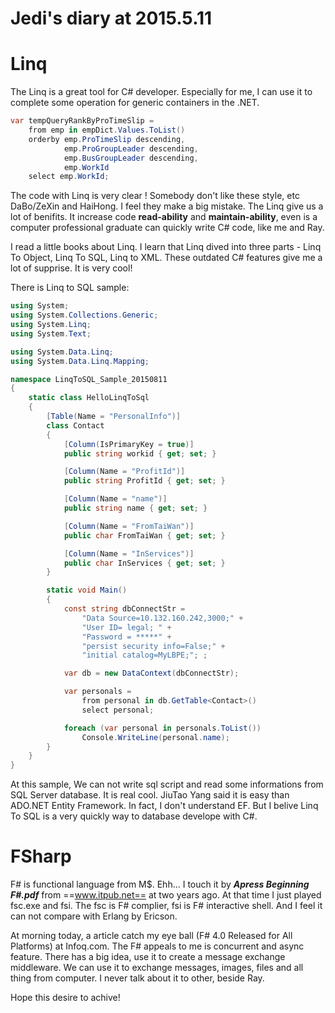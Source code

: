 Jedi's diary at 2015.5.11 
=========================

# Linq

The Linq is a great tool for C# developer. Especially for me, I can use it to complete some operation for generic containers in the .NET.

```C#
var tempQueryRankByProTimeSlip =
	from emp in empDict.Values.ToList()
    orderby emp.ProTimeSlip descending,
            emp.ProGroupLeader descending,
            emp.BusGroupLeader descending,
            emp.WorkId
    select emp.WorkId;
```

The code with Linq is very clear ! Somebody don't like these style, etc DaBo/ZeXin and HaiHong. I feel they make a big mistake. The Linq give us a lot of benifits. It increase code **read-ability** and **maintain-ability**, even is a computer professional graduate can quickly write C# code, like me and Ray.

I read a little books about Linq. I learn that Linq dived into three parts - Linq To Object, Linq To SQL, Linq to XML. These outdated C# features give me a lot of supprise. It is very cool!

There is Linq to SQL sample:

```C#
using System;
using System.Collections.Generic;
using System.Linq;
using System.Text;

using System.Data.Linq;
using System.Data.Linq.Mapping;

namespace LinqToSQL_Sample_20150811
{
    static class HelloLinqToSql
    {
        [Table(Name = "PersonalInfo")]
        class Contact
        {
            [Column(IsPrimaryKey = true)]
            public string workid { get; set; }

            [Column(Name = "ProfitId")]
            public string ProfitId { get; set; }

            [Column(Name = "name")]
            public string name { get; set; }

            [Column(Name = "FromTaiWan")]
            public char FromTaiWan { get; set; }

            [Column(Name = "InServices")]
            public char InServices { get; set; }
        }

        static void Main()
        {
            const string dbConnectStr =
                "Data Source=10.132.160.242,3000;" +
                "User ID= legal; " +
                "Password = *****" +
                "persist security info=False;" +
                "initial catalog=MyLBPE;"; ;

            var db = new DataContext(dbConnectStr);

            var personals =
                from personal in db.GetTable<Contact>()
                select personal;

            foreach (var personal in personals.ToList())
                Console.WriteLine(personal.name);
        }
    }
}
```

At this sample, We can not write sql script and read some informations from SQL Server database. It is real cool. JiuTao Yang said it is easy than ADO.NET Entity Framework. In fact, I don't understand EF. But I belive Linq To SQL is a very quickly way to database develope with C#.

# FSharp

F# is functional language from M$. Ehh... I touch it by ***Apress Beginning F#.pdf*** from ==www.itpub.net== at two years ago. At that time I just played fsc.exe and fsi. The fsc is F# complier, fsi is F# interactive shell. And I feel it can not compare with Erlang by Ericson.

At morning today, a article catch my eye ball (F# 4.0 Released for All Platforms) at Infoq.com. The F# appeals to me is concurrent and async feature. There has a big idea, use it to create a message exchange middleware. We can use it to exchange messages, images, files and all thing from computer. I never talk about it to other, beside Ray.

Hope this desire to achive!